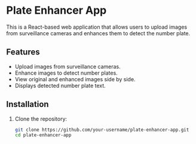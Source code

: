 # Plate Enhancer App

This is a React-based web application that allows users to upload images from surveillance cameras and enhances them to detect the number plate.

## Features

- Upload images from surveillance cameras.
- Enhance images to detect number plates.
- View original and enhanced images side by side.
- Displays detected number plate text.

## Installation

1. Clone the repository:

   ```bash
   git clone https://github.com/your-username/plate-enhancer-app.git
   cd plate-enhancer-app

